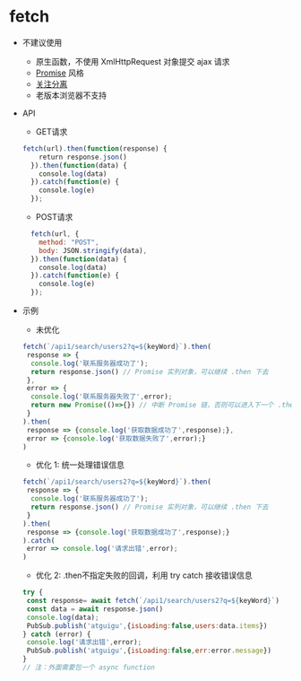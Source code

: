 # fetch

- 不建议使用
    - 原生函数，不使用 XmlHttpRequest 对象提交 ajax 请求
    - [Promise](尚硅谷Promise从入门到自定义.md) 风格
    - [关注分离](../../设计模式/关注分离.md)
    - 老版本浏览器不支持
- API
    - GET请求

    ```js
    fetch(url).then(function(response) {
        return response.json()
      }).then(function(data) {
        console.log(data)
      }).catch(function(e) {
        console.log(e)
      });
    ```

    - POST请求

    ```js
      fetch(url, {
        method: "POST",
        body: JSON.stringify(data),
      }).then(function(data) {
        console.log(data)
      }).catch(function(e) {
        console.log(e)
      });
    ```

- 示例
    - 未优化

    ```js
    fetch(`/api1/search/users2?q=${keyWord}`).then(
     response => {
      console.log('联系服务器成功了');
      return response.json() // Promise 实列对象，可以继续 .then 下去
     },
     error => {
      console.log('联系服务器失败了',error);
      return new Promise(()=>{}) // 中断 Promise 链，否则可以进入下一个 .then
     }
    ).then(
     response => {console.log('获取数据成功了',response);},
     error => {console.log('获取数据失败了',error);}
    )
    ```

    - 优化 1: 统一处理错误信息

    ```js
    fetch(`/api1/search/users2?q=${keyWord}`).then(
     response => {
      console.log('联系服务器成功了');
      return response.json() // Promise 实列对象，可以继续 .then 下去
     }
    ).then(
     response => {console.log('获取数据成功了',response);}
    ).catch(
     error => console.log('请求出错',error);
    )
    ```

    - 优化 2: .then不指定失败的回调，利用 try catch 接收错误信息

    ```js
    try {
     const response= await fetch(`/api1/search/users2?q=${keyWord}`)
     const data = await response.json()
     console.log(data);
     PubSub.publish('atguigu',{isLoading:false,users:data.items})
    } catch (error) {
     console.log('请求出错',error);
     PubSub.publish('atguigu',{isLoading:false,err:error.message})
    }
    // 注：外面需要包一个 async function
    ```

